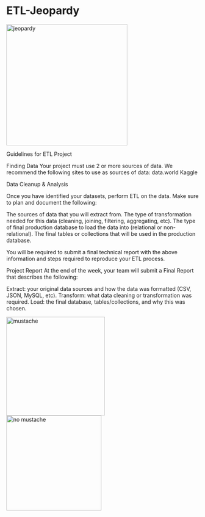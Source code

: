 # ETL-Jeopardy
<img width="317" alt="jeopardy" src="https://user-images.githubusercontent.com/41865917/48578392-7bfbf780-e8e7-11e8-99a4-b7ff756aa8f3.PNG">

Guidelines for ETL Project

Finding Data
Your project must use 2 or more sources of data. We recommend the following sites to use as sources of data:
data.world
Kaggle

Data Cleanup & Analysis

Once you have identified your datasets, perform ETL on the data. Make sure to plan and document the following:

The sources of data that you will extract from.
The type of transformation needed for this data (cleaning, joining, filtering, aggregating, etc).
The type of final production database to load the data into (relational or non-relational).
The final tables or collections that will be used in the production database.

You will be required to submit a final technical report with the above information and steps required to reproduce your ETL process.

Project Report
At the end of the week, your team will submit a Final Report that describes the following:

Extract: your original data sources and how the data was formatted (CSV, JSON, MySQL, etc).
Transform: what data cleaning or transformation was required.
Load: the final database, tables/collections, and why this was chosen.


<img width="258" alt="mustache" src="https://user-images.githubusercontent.com/41865917/48578411-8ae2aa00-e8e7-11e8-9ad8-b8ec0575e93b.PNG"> <img width="249" alt="no mustache" src="https://user-images.githubusercontent.com/41865917/48578436-9cc44d00-e8e7-11e8-8480-78ba0caf29de.PNG">

